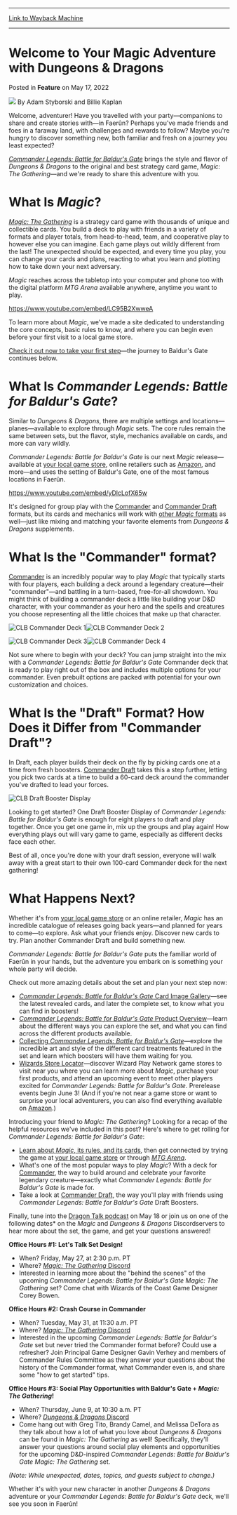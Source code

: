 
---
[Link to Wayback Machine](https://web.archive.org/web/20220517170823/https://magic.wizards.com/en/articles/archive/feature/welcome-your-magic-adventure-dungeons-dragons-2022-05-17)

[_metadata_:author]:- "Adam Styborski and Billie Kaplan"
[_metadata_:description]:- "Every adventurer appreciates a party to share their exploits. Here's how to get started on your Magic journey with Commander Legends: Battle for Baldur's Gate."
[_metadata_:generator]:- "Drupal 7 (http://drupal.org)"
[_metadata_:node]:- "1586703"
[_metadata_:publish_date]:- "2022-05-17"
[_metadata_:source]:- "div-main-content"
[_metadata_:title]:- "Welcome to Your Magic Adventure with Dungeons & Dragons"
[_metadata_:wayback_capture_timestamp]:- "2022-05-17 17:08:23"
[_metadata_:wayback_raw_url]:- "https://web.archive.org/web/20220517170823id_/https://magic.wizards.com/en/articles/archive/feature/welcome-your-magic-adventure-dungeons-dragons-2022-05-17"
[_metadata_:wayback_url]:- "https://magic.wizards.com/en/articles/archive/feature/welcome-your-magic-adventure-dungeons-dragons-2022-05-17"
---


Welcome to Your Magic Adventure with Dungeons & Dragons
=======================================================



 Posted in **Feature**
 on May 17, 2022 






![](https://media.magic.wizards.com/styles/auth_small/public/images/person/wizards_author.jpg)
By Adam Styborski and Billie Kaplan











Welcome, adventurer! Have you travelled with your party—companions to share and create stories with—in Faerûn? Perhaps you've made friends and foes in a faraway land, with challenges and rewards to follow? Maybe you're hungry to discover something new, both familiar and fresh on a journey you least expected?


[*Commander Legends: Battle for Baldur's Gate*](https://magic.wizards.com/en/products/commander-legends-battle-baldurs-gate) brings the style and flavor of *Dungeons & Dragons* to the original and best strategy card game, *Magic: The Gathering*—and we're ready to share this adventure with you.


What Is *Magic*?
================


[*Magic: The Gathering*](https://magic.wizards.com/en) is a strategy card game with thousands of unique and collectible cards. You build a deck to play with friends in a variety of formats and player totals, from head-to-head, team, and cooperative play to however else you can imagine. Each game plays out wildly different from the last! The unexpected should be expected, and every time you play, you can change your cards and plans, reacting to what you learn and plotting how to take down your next adversary.


*Magic* reaches across the tabletop into your computer and phone too with the digital platform *MTG Arena* available anywhere, anytime you want to play.


<https://www.youtube.com/embed/LC95B2XwweA>


To learn more about *Magic*, we've made a site dedicated to understanding the core concepts, basic rules to know, and where you can begin even before your first visit to a local game store.


[Check it out now to take your first step](https://magic.wizards.com/en/intro)—the journey to Baldur's Gate continues below.


What Is *Commander Legends: Battle for Baldur's Gate*?
======================================================


Similar to *Dungeons & Dragons*, there are multiple settings and locations—planes—available to explore through *Magic* sets. The core rules remain the same between sets, but the flavor, style, mechanics available on cards, and more can vary wildly.


*Commander Legends: Battle for Baldur's Gate* is our next *Magic* release—available at [your local game store](https://locator.wizards.com/), online retailers such as [Amazon](https://gtly.to/22pN8lf4L), and more—and uses the setting of Baldur's Gate, one of the most famous locations in Faerûn.


<https://www.youtube.com/embed/yDlcLofX65w>


It's designed for group play with the [Commander](https://magic.wizards.com/en/formats/commander) and [Commander Draft](https://magic.wizards.com/en/formats/commander-draft) formats, but its cards and mechanics will work with [other *Magic* formats](https://magic.wizards.com/en/formats) as well—just like mixing and matching your favorite elements from *Dungeons & Dragons* supplements.


What Is the "Commander" format?
===============================


[Commander](https://magic.wizards.com/en/formats/commander) is an incredibly popular way to play *Magic* that typically starts with four players, each building a deck around a legendary creature—their "commander"—and battling in a turn-based, free-for-all showdown. You might think of building a commander deck a little like building your D&D character, with your commander as your hero and the spells and creatures you choose representing all the little choices that make up that character.


![CLB Commander Deck 1](https://media.wizards.com/2022/images/daily/en_01_7nweywebte.png)![CLB Commander Deck 2](https://media.wizards.com/2022/images/daily/en_02_7nweywebte.png)


![CLB Commander Deck 3](https://media.wizards.com/2022/images/daily/en_03_7nweywebte.png)![CLB Commander Deck 4](https://media.wizards.com/2022/images/daily/en_04_7nweywebte.png)


Not sure where to begin with your deck? You can jump straight into the mix with a *Commander Legends: Battle for Baldur's Gate* Commander deck that is ready to play right out of the box and includes multiple options for your commander. Even prebuilt options are packed with potential for your own customization and choices.


What Is the "Draft" Format? How Does it Differ from "Commander Draft"?
======================================================================


In Draft, each player builds their deck on the fly by picking cards one at a time from fresh boosters. [Commander Draft](https://magic.wizards.com/en/formats/commander-draft) takes this a step further, letting you pick two cards at a time to build a 60-card deck around the commander you've drafted to lead your forces.


![CLB Draft Booster Display](https://media.wizards.com/2022/images/daily/en_JJO62BYV5h_draft_display.png)


Looking to get started? One Draft Booster Display of *Commander Legends: Battle for Baldur's Gate* is enough for eight players to draft and play together. Once you get one game in, mix up the groups and play again! How everything plays out will vary game to game, especially as different decks face each other.


Best of all, once you're done with your draft session, everyone will walk away with a great start to their own 100-card Commander deck for the next gathering!


What Happens Next?
==================


Whether it's from [your local game store](https://locator.wizards.com/) or an online retailer, *Magic* has an incredible catalogue of releases going back years—and planned for years to come—to explore. Ask what your friends enjoy. Discover new cards to try. Plan another Commander Draft and build something new.


*Commander Legends: Battle for Baldur's Gate* puts the familiar world of Faerûn in your hands, but the adventure you embark on is something your whole party will decide.


Check out more amazing details about the set and plan your next step now:


* [*Commander Legends: Battle for Baldur's Gate* Card Image Gallery](https://magic.wizards.com/en/articles/archive/card-image-gallery/commander-legends-battle-for-baldurs-gate)—see the latest revealed cards, and later the complete set, to know what you can find in boosters!
* [*Commander Legends: Battle for Baldur's Gate* Product Overview](https://magic.wizards.com/en/articles/archive/feature/commander-legends-battle-baldurs-gate-product-overview-2022-05-17)—learn about the different ways you can explore the set, and what you can find across the different products available.
* [Collecting *Commander Legends: Battle for Baldur's Gate*](https://magic.wizards.com/en/articles/archive/feature/collecting-commander-legends-battle-baldurs-gate-2022-05-17)—explore the incredible art and style of the different card treatments featured in the set and learn which boosters will have them waiting for you.
* [Wizards Store Locator](https://locator.wizards.com/)—discover Wizard Play Network game stores to visit near you where you can learn more about *Magic*, purchase your first products, and attend an upcoming event to meet other players excited for *Commander Legends: Battle for Baldur's Gate*. Prerelease events begin June 3! (And if you're not near a game store or want to surprise your local adventurers, you can also find everything available on [Amazon](https://gtly.to/22pN8lf4L).)

Introducing your friend to *Magic: The Gathering*? Looking for a recap of the helpful resources we've included in this post? Here's where to get rolling for *Commander Legends: Battle for Baldur's Gate*:


* [Learn about *Magic*, its rules, and its cards](https://magic.wizards.com/en/intro), then get connected by trying the game at [your local game store](https://locator.wizards.com/) or through [*MTG Arena*](https://magic.wizards.com/en/mtgarena).
* What's one of the most popular ways to play *Magic*? With a deck for [Commander](https://magic.wizards.com/en/formats/commander), the way to build around and celebrate your favorite legendary creature—exactly what *Commander Legends: Battle for Baldur's Gate* is made for.
* Take a look at [Commander Draft](https://magic.wizards.com/en/formats/commander-draft), the way you'll play with friends using *Commander Legends: Battle for Baldur's Gate* Draft Boosters.

Finally, tune into the [Dragon Talk podcast](https://dnd.wizards.com/dragon-talk/podcast-hub) on May 18 or join us on one of the following dates\* on the *Magic* and *Dungeons & Dragons* Discordservers to hear more about the set, the game, and get your questions answered!


**Office Hours #1: Let's Talk Set Design!** 


* When? Friday, May 27, at 2:30 p.m. PT
* Where? [*Magic: The Gathering* Discord](https://discord.gg/wZEDMaJwMY)
* Interested in learning more about the "behind the scenes" of the upcoming *Commander Legends: Battle for Baldur's Gate* *Magic: The Gathering* set? Come chat with Wizards of the Coast Game Designer Corey Bowen.

**Office Hours #2: Crash Course in Commander**


* When? Tuesday, May 31, at 11:30 a.m. PT
* Where? [*Magic: The Gathering* Discord](https://discord.gg/wZEDMaJwMY)
* Interested in the upcoming *Commander Legends: Battle for Baldur's Gate* set but never tried the Commander format before? Could use a refresher? Join Principal Game Designer Gavin Verhey and members of Commander Rules Committee as they answer your questions about the history of the Commander format, what Commander even is, and share some "how to get started" tips.

**Office Hours #3: Social Play Opportunities with Baldur's Gate + *Magic: The Gathering*!**


* When? Thursday, June 9, at 10:30 a.m. PT
* Where? [*Dungeons & Dragons* Discord](https://discord.gg/dnd)
* Come hang out with Greg Tito, Brandy Camel, and Melissa DeTora as they talk about how a lot of what you love about *Dungeons & Dragons* can be found in *Magic: The Gathering* as well! Specifically, they'll answer your questions around social play elements and opportunities for the upcoming D&D-inspired *Commander Legends: Battle for Baldur's Gate Magic: The Gathering* set.

*(Note: While unexpected, dates, topics, and guests subject to change.)*


Whether it's with your new character in another *Dungeons & Dragons* adventure or your *Commander Legends: Battle for Baldur's Gate* deck, we'll see you soon in Faerûn!







